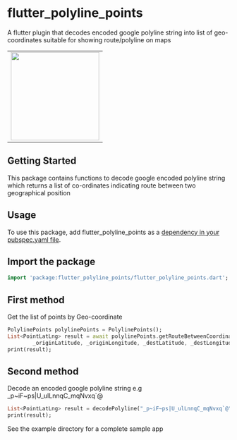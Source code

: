 # flutter_polyline_points
A flutter plugin that decodes encoded google polyline string into list of geo-coordinates suitable for showing route/polyline on maps

<div style="text-align: center"><table><tr>
  <td style="text-align: center">
  <a href="https://github.com/Dammyololade/flutter_polyline_points/blob/master/poly.jpeg">
    <img src="https://github.com/Dammyololade/flutter_polyline_points/blob/master/poly.jpeg" width="200"/></a>
</td>
</tr></table></div>

## Getting Started
This package contains functions to decode google encoded polyline string which returns a list of co-ordinates
indicating route between two geographical position

## Usage
To use this package, add flutter_polyline_points as a [dependency in your pubspec.yaml file](https://flutter.dev/docs/development/packages-and-plugins/using-packages).

## Import the package
```dart
import 'package:flutter_polyline_points/flutter_polyline_points.dart';
```

## First method
Get the list of points by Geo-coordinate
```dart
PolylinePoints polylinePoints = PolylinePoints();
List<PointLatLng> result = await polylinePoints.getRouteBetweenCoordinates(googleAPiKey,
        _originLatitude, _originLongitude, _destLatitude, _destLongitude);
print(result);
```

## Second method
Decode an encoded google polyline string e.g _p~iF~ps|U_ulLnnqC_mqNvxq`@
```dart
List<PointLatLng> result = decodePolyline("_p~iF~ps|U_ulLnnqC_mqNvxq`@");
print(result);
``` 

See the example directory for a complete sample app
